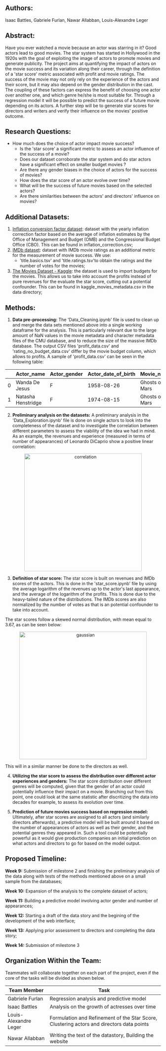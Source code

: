 ## Authors:
Isaac Battles, Gabriele Furlan, Nawar Allabban, Louis-Alexandre Leger

## Abstract:

Have you ever watched a movie because an actor was starring in it? Good actors lead to good movies. The star system has started in Hollywood in the 1920s with the goal of exploiting the image of actors to promote movies and generate publicity. The project aims at quantifying the impact of actors on the movie success and its variation along their career, through the definition of a 'star score' metric associated with profit and movie ratings. The success of the movie may not only rely on the experience of the actors and their score, but it may also depend on the gender distribution in the cast. The coupling of these factors can express the benefit of choosing one actor over another one, and which genre he/she is most suitable for. Through a regression model it will be possible to predict the success of a future movie depending on its actors. A further step will be to generate star scores for directors and writers and verify their influence on the movies' positive outcome.

## Research Questions:

- How much does the choice of actor impact movie success?
    - Is the 'star score' a significant metric to assess an actor influence of the success of a movie?
    - Does our dataset corroborate the star system and do star actors have a significant effect on smaller budget movies ?
    - Are there any gender biases in the choice of actors for the success of movies?
    - How does the star score of an actor evolve over time?
    - What will be the success of future movies based on the selected actors?
    - Are there similarities between the actors' and directors' influence on movies?

## Additional Datasets:
1. [Inflation conversion factor dataset](https://liberalarts.oregonstate.edu/spp/polisci/faculty-staff/robert-sahr/inflation-conversion-factors-years-1774-estimated-2024-dollars-recent-years/individual-year-conversion-factor-table-0): dataset with the yearly inflation correction factor based on the average of inflation estimates by the Office of Management and Budget (OMB) and the Congressional Budget Office (CBO). This can be found in inflation_correction.csv;
2. [IMDb dataset](https://datasets.imdbws.com/): dataset with IMDb movie ratings as an additional metric for the measurement of movie success. We use:
    - 'title.basics.tsv' and 'title.ratings.tsv'to obtain the ratings and the number of votes for the movies;
3. [The Movies Dataset - Kaggle](https://www.kaggle.com/datasets/rounakbanik/the-movies-dataset): the dataset is used to import budgets for the movies. This allows us to take into account the profits instead of pure revenues for the evaluate the star score, cutting out a potential confounder. This can be found in kaggle_movies_metadata.csv in the data directory;

## Methods:

1. **Data pre-processing:**
The 'Data_Cleaning.ipynb' file is used to clean up and merge the data sets mentioned above into a single working dataframe for the analysis. This is particularly relevant due to the large amount of NaN values in the movie metadata and character metadata files of the CMU database, and to reduce the size of the massive IMDb database. The output CSV files 'profit_data.csv' and 'rating_no_budget_data.csv' differ by the movie budget column, which allows to profits. A sample of 'profit_data.csv' can be seen in the following table:

||Actor_name|Actor_gender|Actor_date_of_birth|Movie_name|budget|Movie_release_date|Movie_box_office_revenue|averageRating|numVotes|
| --- | ----------- | ----------- |----------- |----------- |----------- |----------- |----------- |----------- |----------- |
|0|Wanda De Jesus|F|1958-08-26|Ghosts of Mars|28000000|2001-08-24|14010832.0|6.4|55259|
|1|Natasha Henstridge|F|1974-08-15|Ghosts of Mars|28000000|2001-08-24|14010832.0|6.4|55259|

2. **Preliminary analysis on the datasets:**
A preliminary analysis in the 'Data_Exploration.ipynb' file is done on single actors to look into the completeness of the dataset and to investigate the correlation between different parameters to assess the viability of the idea we had in mind. As an example, the revenues and experience (measured in terms of number of appearances) of Leonardo DiCaprio show a positive linear correlation:
<p align="center">
    <img width="380" alt="correlation" src="https://user-images.githubusercontent.com/114060781/202558137-0983da07-5662-44a3-ae2b-bacb93483c15.png">

3. **Definition of star score:**
The star score is built on revenues and IMDb scores of the actors. This is done in the 'star_score.ipynb' file by using the average logarithm of the revenues up to the actor's last appearance, and the average of the logarithm of the profits. This is done due to the heavy-tailed nature of the distributions. The IMDb scores are also normalized by the number of votes as that is an potential confounder to take into account.
    
The star scores follow a skewed normal distribution, with mean equal to 3.67, as can be seen below:
<p align="center">   
    <img width="412" alt="gaussian" src="https://user-images.githubusercontent.com/114060781/202782102-7320ab51-47f0-4045-8c7c-567ce3f7a897.png">

This will in a similar manner be done to the directors as well.

4. **Utilizing the star score to assess the distribution over different actor experiences and genders:**
The star score distribution over different genres will be computed, given that the gender of an actor could potentially influence their impact on a movie. Branching out from this point, one could look at the same statistic after discritizing the data into decades for example, to assess its evolution over time. 

5. **Prediction of future movies success based on regression model:**
Ultimately, after star scores are assigned to all actors (and similarly directors afterwards), a predictive model will be built around it based on the number of appearances of actors as well as their gender, and the potential genres they appeared in. Such a tool could be potentially powerful as it would give production companies an initial prediction on what actors and directors to go for based on the model output.

## Proposed Timeline:
**Week 9:** Submission of milestone 2 and finishing the preliminary analysis of the data along with tests of the methods mentioned above on a small sample from the databases;

**Week 10:** Expansion of the analysis to the complete dataset of actors;

**Week 11:** Building a predictive model involving actor gender and number of appearances;

**Week 12:** Starting a draft of the data story and the begining of the development of the web interface;

**Week 13:** Applying prior assessment to directors and completing the data story;

**Week 14:** Submission of milestone 3

## Organization Within the Team:
Teammates will collaborate together on each part of the project, even if the core of the tasks will be divided as shown below.
     
| Team Member | Task |
| --- | ----------- |
| Gabriele Furlan | Regression analysis and predictive model |
| Isaac Battles | Analysis on the growth of actresses over time |
| Louis-Alexandre Leger | Formulation and Refinement of the Star Score, Clustering actors and directors data points |
| Nawar Allabban | Writing the text of the datastory, Building the website |
